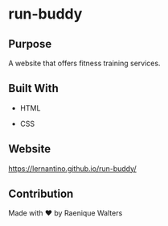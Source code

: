 # run-buddy



## Purpose
A website that offers fitness training services.

## Built With
* HTML

* CSS

## Website
https://lernantino.github.io/run-buddy/

## Contribution
Made with ❤️ by Raenique Walters
